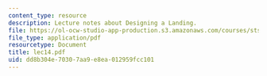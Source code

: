 ```yaml
---
content_type: resource
description: Lecture notes about Designing a Landing.
file: https://ol-ocw-studio-app-production.s3.amazonaws.com/courses/sts-471j-engineering-apollo-the-moon-project-as-a-complex-system-spring-2007/dd8b304e70307aa9e8ea012959fcc101_lec14.pdf
file_type: application/pdf
resourcetype: Document
title: lec14.pdf
uid: dd8b304e-7030-7aa9-e8ea-012959fcc101
---
```

